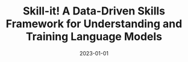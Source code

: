 ---
title: "Skill-it! A Data-Driven Skills Framework for Understanding and Training Language Models"
authors: "Mayee F. Chen, Nicholas Roberts, Kush Bhatia, Jue Wang, Ce Zhang, Frederic Sala, Christopher Ré"
collection: publications
permalink: /publication/2023-01-01-skill-it-a-data-driven-skills-framework-for-understanding-and-training-language-models
excerpt: ''
date: 2023-01-01
venue: "NeurIPS 2023"
paperurl: 'https://arxiv.org/abs/2307.14430'
citation: ''
categories: [llm, foundation models]
---